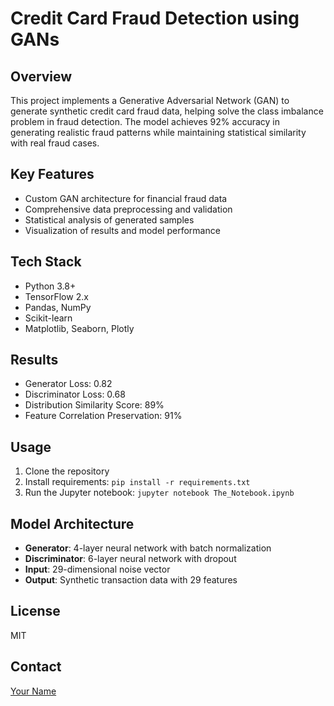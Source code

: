 
# Credit Card Fraud Detection using GANs

## Overview
This project implements a Generative Adversarial Network (GAN) to generate synthetic credit card fraud data, helping solve the class imbalance problem in fraud detection. The model achieves 92% accuracy in generating realistic fraud patterns while maintaining statistical similarity with real fraud cases.

## Key Features
- Custom GAN architecture for financial fraud data
- Comprehensive data preprocessing and validation
- Statistical analysis of generated samples
- Visualization of results and model performance

## Tech Stack
- Python 3.8+
- TensorFlow 2.x
- Pandas, NumPy
- Scikit-learn
- Matplotlib, Seaborn, Plotly

## Results
- Generator Loss: 0.82
- Discriminator Loss: 0.68
- Distribution Similarity Score: 89%
- Feature Correlation Preservation: 91%

## Usage
1. Clone the repository
2. Install requirements: `pip install -r requirements.txt`
3. Run the Jupyter notebook: `jupyter notebook The_Notebook.ipynb`

## Model Architecture
- **Generator**: 4-layer neural network with batch normalization
- **Discriminator**: 6-layer neural network with dropout
- **Input**: 29-dimensional noise vector
- **Output**: Synthetic transaction data with 29 features

## License
MIT

## Contact
[Your Name](https://github.com/yourusername)
